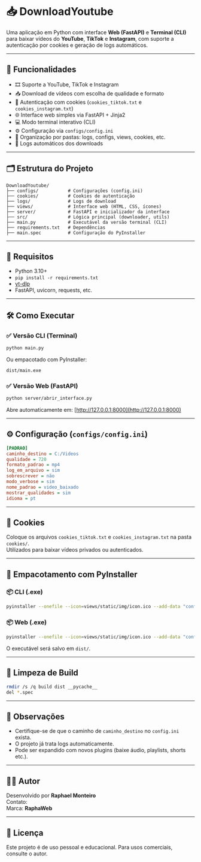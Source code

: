 # 📥 DownloadYoutube

Uma aplicação em Python com interface **Web (FastAPI)** e **Terminal (CLI)** para baixar vídeos do **YouTube**, **TikTok** e **Instagram**, com suporte a autenticação por cookies e geração de logs automáticos.

---

## 🚀 Funcionalidades

- 🎞️ Suporte a YouTube, TikTok e Instagram
- 📥 Download de vídeos com escolha de qualidade e formato
- 🔐 Autenticação com cookies (`cookies_tiktok.txt` e `cookies_instagram.txt`)
- 🌐 Interface web simples via FastAPI + Jinja2
- 💻 Modo terminal interativo (CLI)
- ⚙️ Configuração via `configs/config.ini`
- 📁 Organização por pastas: logs, configs, views, cookies, etc.
- 📝 Logs automáticos dos downloads

---

## 🗂️ Estrutura do Projeto

```
DownloadYoutube/
├── configs/           # Configurações (config.ini)
├── cookies/           # Cookies de autenticação
├── logs/              # Logs de download
├── views/             # Interface web (HTML, CSS, ícones)
├── server/            # FastAPI e inicializador da interface
├── src/               # Lógica principal (downloader, utils)
├── main.py            # Executável da versão terminal (CLI)
├── requirements.txt   # Dependências
├── main.spec          # Configuração do PyInstaller
```

---

## 🧩 Requisitos

- Python 3.10+
- `pip install -r requirements.txt`
- [yt-dlp](https://github.com/yt-dlp/yt-dlp)
- FastAPI, uvicorn, requests, etc.

---

## 🛠️ Como Executar

### ✅ Versão CLI (Terminal)

```bash
python main.py
```

Ou empacotado com PyInstaller:

```bash
dist/main.exe
```

### ✅ Versão Web (FastAPI)

```bash
python server/abrir_interface.py
```

Abre automaticamente em: [http://127.0.0.1:8000](http://127.0.0.1:8000)

---

## ⚙️ Configuração (`configs/config.ini`)

```ini
[PADRAO]
caminho_destino = C:/Videos
qualidade = 720
formato_padrao = mp4
log_em_arquivo = sim
sobrescrever = não
modo_verbose = sim
nome_padrao = video_baixado
mostrar_qualidades = sim
idioma = pt
```

---

## 🔐 Cookies

Coloque os arquivos `cookies_tiktok.txt` e `cookies_instagram.txt` na pasta `cookies/`.  
Utilizados para baixar vídeos privados ou autenticados.

---

## 🧪 Empacotamento com PyInstaller

### 📦 CLI (.exe)

```bash
pyinstaller --onefile --icon=views/static/img/icon.ico --add-data "configs;configs" --add-data "cookies;cookies" --add-data "logs;logs" main.py
```

### 📦 Web (.exe)

```bash
pyinstaller --onefile --icon=views/static/img/icon.ico --add-data "configs;configs" --add-data "cookies;cookies" --add-data "logs;logs" --add-data "views;views" --add-data "server;server" server/abrir_interface.py
```

O executável será salvo em `dist/`.

---

## 🧼 Limpeza de Build

```bash
rmdir /s /q build dist __pycache__
del *.spec
```

---

## 📌 Observações

- Certifique-se de que o caminho de `caminho_destino` no `config.ini` exista.
- O projeto já trata logs automaticamente.
- Pode ser expandido com novos plugins (baixe áudio, playlists, shorts etc.).

---

## 👨‍💻 Autor

Desenvolvido por **Raphael Monteiro**  
Contato:   
Marca: **RaphaWeb**

---

## 📄 Licença

Este projeto é de uso pessoal e educacional. Para usos comerciais, consulte o autor.
